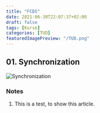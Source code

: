 ```yaml
---
title: "FCDS"
date: 2021-06-30T22:07:37+02:00
draft: false
tags: [Kurse]
categories: [TUD]
featuredImagePreview: "/TUD.png"
---
```


## 01. Synchronization

![Synchronization](/FCDS/Synchronization.png)

### Notes

1. This is a test, to show this article.